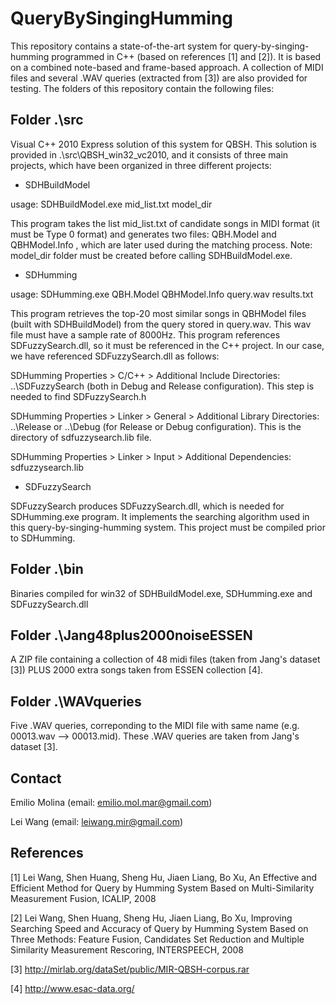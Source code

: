 QueryBySingingHumming
=====================

This repository contains a state-of-the-art system for query-by-singing-humming programmed in C++ (based on references [1] and [2]). It is based on a combined note-based and frame-based approach. A collection of MIDI files and several .WAV queries (extracted from [3]) are also provided for testing. The folders of this repository contain the following files:

Folder .\src
------------

Visual C++ 2010 Express solution of this system for QBSH. This solution is provided in .\src\QBSH_win32_vc2010, and it consists of three main projects, which have been organized in three different projects:

* SDHBuildModel


usage: SDHBuildModel.exe mid_list.txt model_dir

This program takes the list mid_list.txt of candidate songs in MIDI format (it must be Type 0 format) and generates two files: QBH.Model and QBHModel.Info , which are later used during the matching process. Note: model_dir folder must be created before calling SDHBuildModel.exe.

* SDHumming

usage: SDHumming.exe QBH.Model QBHModel.Info query.wav results.txt

This program retrieves the top-20 most similar songs in QBHModel files (built with SDHBuildModel) from the query stored in query.wav. This wav file must have a sample rate of 8000Hz. This program references SDFuzzySearch.dll, so it must be referenced in the C++ project. In our case, we have referenced SDFuzzySearch.dll as follows:

SDHumming Properties > C/C++ > Additional Include Directories: ..\SDFuzzySearch (both in Debug and Release configuration). This step is needed to find SDFuzzySearch.h

SDHumming Properties > Linker > General > Additional Library Directories: ..\Release or ..\Debug (for Release or Debug configuration). This is the directory of sdfuzzysearch.lib file.

SDHumming Properties > Linker > Input > Additional Dependencies: sdfuzzysearch.lib

* SDFuzzySearch

SDFuzzySearch produces SDFuzzySearch.dll, which is needed for SDHumming.exe program. It implements the searching algorithm used in this query-by-singing-humming system. This project must be compiled prior to SDHumming.



Folder .\bin
------------

Binaries compiled for win32 of SDHBuildModel.exe, SDHumming.exe and SDFuzzySearch.dll




Folder .\Jang48plus2000noiseESSEN
---------------------------------

A ZIP file containing a collection of 48 midi files (taken from Jang's dataset [3]) PLUS 2000 extra songs taken from ESSEN collection [4].




Folder .\WAVqueries
-------------------

Five .WAV queries, correponding to the MIDI file with same name (e.g. 00013.wav --> 00013.mid). These .WAV queries are taken from Jang's dataset [3].



Contact
-------

Emilio Molina (email: emilio.mol.mar@gmail.com)

Lei Wang (email: leiwang.mir@gmail.com)

References
----------

[1] Lei Wang, Shen Huang, Sheng Hu, Jiaen Liang, Bo Xu, An Effective and Efficient Method for Query by Humming System Based on Multi-Similarity Measurement Fusion, ICALIP, 2008
 
[2] Lei Wang, Shen Huang, Sheng Hu, Jiaen Liang, Bo Xu, Improving Searching Speed and Accuracy of Query by Humming System Based on Three Methods: Feature Fusion, Candidates Set Reduction and Multiple Similarity Measurement Rescoring, INTERSPEECH, 2008

[3] http://mirlab.org/dataSet/public/MIR-QBSH-corpus.rar

[4] http://www.esac-data.org/
